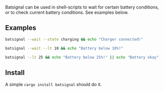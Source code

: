 Batsignal can be used in shell-scripts to wait for certain battery conditions, or to check current battery conditions. See examples below.

## Examples

```bash
batsignal --wait --state charging && echo "Charger connected!"
```

```bash
batsignal --wait --lt 10 && echo "Battery below 10%!"
```

```bash
batsignal --lt 25 && echo "Battery below 25%!" || echo "Battery okay"
```

## Install

A simple `cargo install batsignal` should do it.
